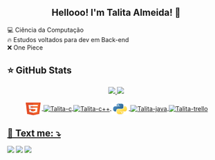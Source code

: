 <span align="center">

## Hellooo! I'm Talita Almeida! 👋 

</span>

<p>
  💻 Ciência da Computação <br/>
   🔥 Estudos voltados para dev em Back-end <br/>
  ❌ One Piece 
</p>

## ⭐ GitHub Stats
<div align="center">
  <a href="https://github.com/talitalmeida">
  <img height="180em" src="https://github-readme-stats.vercel.app/api?username=talitalmeida&show_icons=true&theme=radical&include_all_commits=true&count_private=true"/>
  <img height="180em" src="https://github-readme-stats.vercel.app/api/top-langs/?username=talitalmeida&layout=compact&langs_count=7&theme=radical">
</div>
  
<!--img height="180em" src="https://github-readme-stats.vercel.app/api/top-langs/?username=talitalmeida&layout=compact&langs_count=7&theme=radical
 -->
<br> 
<div style=" display: inline_block"> <!--Ícones de dev-->
  <div align="center">
    <img align="center" alt="Talita-HTML" height="30" width="40" src="https://raw.githubusercontent.com/devicons/devicon/master/icons/html5/html5-original.svg">
    <img align="center" alt="Talita-c" height="30" width="40" img src="https://cdn.jsdelivr.net/gh/devicons/devicon/icons/c/c-original.svg" />
    <img align="center" alt="Talita-c++" height="30" width="40" img src="https://cdn.jsdelivr.net/gh/devicons/devicon/icons/cplusplus/cplusplus-original.svg" />     
    <img align="center" alt="Talita-Python" height="30" width="40" src="https://raw.githubusercontent.com/devicons/devicon/master/icons/python/python-original.svg">
    <img align="center" alt="Talita-java" height="50" width="40"  img src="https://cdn.jsdelivr.net/gh/devicons/devicon/icons/java/java-original-wordmark.svg" />
    <img align="center" alt="Talita-trello" height="70" width="90" img src="https://cdn.jsdelivr.net/gh/devicons/devicon/icons/trello/trello-plain-wordmark.svg" /> 
  </div> 
</div>
  
 ## 💌 Text me: ⤵️
 <div><!--Redes sociais-->
    <a href="https://instagram.com/talitalmeida10" target="_blank"><img src="https://img.shields.io/badge/-Instagram-%23E4405F?style=for-the-badge&logo=instagram&logoColor=white" target="_blank"></a>
   <a href = "mailto:talitalmeida.s16@gmail.com"><img src="https://img.shields.io/badge/-Gmail-%23333?style=for-the-badge&logo=gmail&logoColor=white" target="_blank"></a>
   <a href="https://www.linkedin.com/in/talitalmeidaa" target="_blank"><img src="https://img.shields.io/badge/-LinkedIn-%230077B5?style=for-the-badge&logo=linkedin&logoColor=white" target="_blank"></a>
</div>
